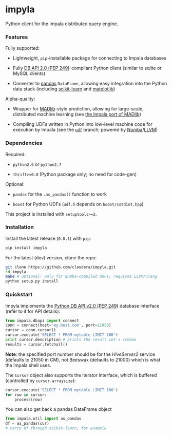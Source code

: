 # impyla

Python client for the Impala distributed query engine.


### Features

Fully supported:

* Lightweight, `pip`-installable package for connecting to Impala databases

* Fully [DB API 2.0 (PEP 249)][pep249]-compliant Python client (similar to
sqlite or MySQL clients)

* Converter to [pandas][pandas] `DataFrame`, allowing easy integration into the
Python data stack (including [scikit-learn][sklearn] and
[matplotlib][matplotlib])

Alpha-quality:

* Wrapper for [MADlib][madlib]-style prediction, allowing for large-scale,
distributed machine learning (see [the Impala port of MADlib][madlibport])

* Compiling UDFs written in Python into low-level machine code for execution by
Impala (see the [`udf`](https://github.com/cloudera/impyla/tree/udf) branch;
powered by [Numba][numba]/[LLVM][llvm])


### Dependencies

Required:

* `python2.6` or `python2.7`

* `thrift>=0.8` (Python package only; no need for code-gen)

Optional:

* `pandas` for the `.as_pandas()` function to work

* `boost` for Python UDFs (`udf.h` depends on `boost/cstdint.hpp`)

This project is installed with `setuptools>=2`.

### Installation

Install the latest release (`0.8.1`) with `pip`:

```bash
pip install impyla
```

For the latest (dev) version, clone the repo:

```bash
git clone https://github.com/cloudera/impyla.git
cd impyla
make # optional: only for Numba-compiled UDFs; requires LLVM/clang
python setup.py install
```


### Quickstart

Impyla implements the [Python DB API v2.0 (PEP 249)][pep249] database interface
(refer to it for API details):

```python
from impala.dbapi import connect
conn = connect(host='my.host.com', port=21050)
cursor = conn.cursor()
cursor.execute('SELECT * FROM mytable LIMIT 100')
print cursor.description # prints the result set's schema
results = cursor.fetchall()
```

**Note**: the specified port number should be for the *HiveServer2* service
(defaults to 21050 in CM), not Beeswax (defaults to 21000) which is what the
Impala shell uses.

The `Cursor` object also supports the iterator interface, which is buffered
(controlled by `cursor.arraysize`):

```python
cursor.execute('SELECT * FROM mytable LIMIT 100')
for row in cursor:
    process(row)
```

You can also get back a pandas DataFrame object
    
```python
from impala.util import as_pandas
df = as_pandas(cur)
# carry df through scikit-learn, for example
```


[pep249]: http://legacy.python.org/dev/peps/pep-0249/
[pandas]: http://pandas.pydata.org/
[sklearn]: http://scikit-learn.org/
[matplotlib]: http://matplotlib.org/
[madlib]: http://madlib.net/
[madlibport]: https://github.com/bitfort/madlibport
[numba]: http://numba.pydata.org/
[llvm]: http://llvm.org/
